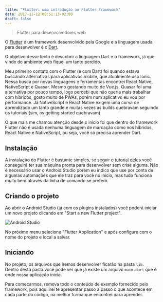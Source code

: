 ```yaml
---
title: "Flutter: uma introdução ao Flutter framework"
date: 2017-12-12T08:51:13-02:00
draft: false
---
```


> Flutter para desenvolvedores web

O [Flutter](https://flutter.io) é um framework desenvolvido pela Google e a linguagem usada para desenvolver é o [Dart](https://dartlang.org).

O objetivo desse texto é descobrir a linguagem Dart e o framework, já que vindo do ambiente web fiquei um tanto perdido.

Meu primeiro contato com o Flutter (e com Dart) foi quando estava buscando alternativas para aplicativos mobile, que atualmente uso Ionic. Nessa busca por novas linguagens e ferramentas encontrei React Native, NativeScript e Quasar. Mesmo gostando muito de Vue.js, Quasar foi uma alternativa por pouco tempo, logo percebi que não queria mais trabalhar com híbridos, gosto muito de PWAs, porém num aplicativo eu vou por performance. Já NativeScript e React Native exigem uma curva de aprendizado um tanto grande e muitas vezes as builds quebravam seguindo os tutoriais (sim, os getting started quebravam).

O que mais me chamou atenção desde o início foi que dentro do framework Flutter não é usada nenhuma linguagem de marcação como nos híbridos, React Native e NativeScript, ou seja, você só precisa aprender Dart.

## Instalação

A instalação do Flutter é bastante simples, se seguir o [tutorial deles](https://flutter.io/setup/) você conseguirá ter sua máquina pronta para desenvolver sem crise alguma. Não é necessário usar o Android Studio porém eu indico que use por conta de algumas automações que ele traz para você no início, mas tudo funciona muito bem através da linha de comando se preferir.

## Criando o projeto

Ao abrir o Android Studio (já com os plugins instalados) você poderá iniciar um novo projeto clicando em "Start a new Flutter project".

![Android Studio](/img/android-studio.png)

No próximo menu selecione "Flutter Application" e após configure com o nome do projeto e local a salvar.

## Iniciando

No projeto, os arquivos que iremos desenvolver ficarão na pasta `lib`. Dentro desta pasta você pode ver que já existe um arquivo `main.dart` que é onde nossa aplicação inicia.

Para começarmos, remova todo o conteúdo de exemplo fornecido pelo framework, pois aqui irei te apresentar passo a passo o que acontece em cada parte do código, na melhor forma que encontrei para aprender.
